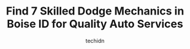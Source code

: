 ---
layout: ampstory
image: https://images.unsplash.com/photo-1636325780255-4159d2801864?ixlib=rb-4.0.3&ixid=MnwxMjA3fDB8MHxwaG90by1wYWdlfHx8fGVufDB8fHx8&auto=format&fit=crop&w=640&h=853&q=80
author: techidn
featured: false
description: If youre in need of trustworthy and skilled Dodge Mechanic in Boise ID, USA, youll be pleased to discover the 7 best Dodge Mechanic in town. Their expertise and commitment to customer sati
title: Find 7 Skilled Dodge Mechanics in Boise ID for Quality Auto Services
cover:
   title: Find 7 Skilled Dodge Mechanics in Boise ID for Quality Auto Services
   subtitle: Rickpate
   background: https://images.unsplash.com/photo-1636325780255-4159d2801864?ixlib=rb-4.0.3&ixid=MnwxMjA3fDB8MHxwaG90by1wYWdlfHx8fGVufDB8fHx8&auto=format&fit=crop&w=640&h=853&q=80

pages: 
 - layout: thirds
   top: <h1>#1 Garrys Automotive</h1>
   bottom: "<p>My uncle recommended Garrys when I moved here 6 months ago from Portland and needed a good, honest and reasonably priced mechanic. I went for an oil change a couple days</p>"
   background: https://www.knot35.com/toplist/wp-content/uploads/2023/06/best-dodge-mechanic-1-in-boise-id-1685834254.jpeg
   backgroundblur: true
 - layout: thirds
   top: <h1>#2 Dales Auto Care</h1>
   bottom: "<p>2602 S Vista Ave, Boise, ID 83705, United States</p>"
   background: https://www.knot35.com/toplist/wp-content/uploads/2023/06/best-dodge-mechanic-2-in-boise-id-1685834254.jpeg
   cta:
      link: https://www.knot35.com/toplist/find-7-skilled-dodge-mechanics-in-boise-id-for-quality-auto-services/
      text: Find 7 Skilled Dodge Mechanics in Boise ID for Quality Auto Services
 - layout: thirds
   top: <h1>#3 27th St. Automotive</h1>
   bottom: "<p>1105 N 27th St, Boise, ID 83702, United States</p>"
   background: https://www.knot35.com/toplist/wp-content/uploads/2023/06/best-dodge-mechanic-3-in-boise-id-1685834255.jpeg
   cta:
      link: https://www.knot35.com/toplist/find-7-skilled-dodge-mechanics-in-boise-id-for-quality-auto-services/
      text: Find 7 Skilled Dodge Mechanics in Boise ID for Quality Auto Services
 - layout: thirds
   top: <h1>#4 Chrysler Jeep Dodge Ram Boise Service Department</h1>
   bottom: "<p>222 S Auto Dr #100, Boise, ID 83709, United States</p>"
   background: https://images.unsplash.com/photo-1604871000636-074fa5117945?ixlib=rb-4.0.3&ixid=MnwxMjA3fDB8MHxwaG90by1wYWdlfHx8fGVufDB8fHx8&auto=format&fit=crop&w=640&h=853&q=80
   cta:
      link: https://www.knot35.com/toplist/find-7-skilled-dodge-mechanics-in-boise-id-for-quality-auto-services/
      text: Find 7 Skilled Dodge Mechanics in Boise ID for Quality Auto Services
 - layout: thirds
   top: <h1>#5 Boise Automotive Service</h1>
   bottom: "<p>9901 Fairview Ave, Boise, ID 83704, United States</p>"
   background: https://images.unsplash.com/photo-1620421680010-0766ff230392?ixlib=rb-4.0.3&ixid=MnwxMjA3fDB8MHxwaG90by1wYWdlfHx8fGVufDB8fHx8&auto=format&fit=crop&w=640&h=853&q=80
   cta:
      link: https://www.knot35.com/toplist/find-7-skilled-dodge-mechanics-in-boise-id-for-quality-auto-services/
      text: Find 7 Skilled Dodge Mechanics in Boise ID for Quality Auto Services
 - layout: thirds
   top: <h1>#6 Macs Automotive & Radiator Repair</h1>
   bottom: "<p>4500 W Chinden Blvd, Boise, ID 83714, United States</p>"
   background: https://plus.unsplash.com/premium_photo-1664640458616-3c74f8cb4589?ixlib=rb-4.0.3&ixid=MnwxMjA3fDB8MHxwaG90by1wYWdlfHx8fGVufDB8fHx8&auto=format&fit=crop&w=640&h=853&q=80
   cta:
      link: https://www.knot35.com/toplist/find-7-skilled-dodge-mechanics-in-boise-id-for-quality-auto-services/
      text: Find 7 Skilled Dodge Mechanics in Boise ID for Quality Auto Services
 - layout: thirds
   top: <h1>#7 Hurless Brothers Foreign Car Service</h1>
   bottom: "<p>1320 Main St, Boise, ID 83702, United States</p>"
   background: https://images.unsplash.com/photo-1484589065579-248aad0d8b13?ixlib=rb-4.0.3&ixid=MnwxMjA3fDB8MHxwaG90by1wYWdlfHx8fGVufDB8fHx8&auto=format&fit=crop&w=640&h=853&q=80
   cta:
      link: https://www.knot35.com/toplist/find-7-skilled-dodge-mechanics-in-boise-id-for-quality-auto-services/
      text: Find 7 Skilled Dodge Mechanics in Boise ID for Quality Auto Services
 - layout: thirds
   middle: Continue reading...
   background: https://images.unsplash.com/photo-1580610447943-1bfbef5efe07?ixlib=rb-4.0.3&ixid=MnwxMjA3fDB8MHxwaG90by1wYWdlfHx8fGVufDB8fHx8&auto=format&fit=crop&w=640&h=853&q=80
   cta:
      link: https://www.knot35.com/toplist/find-7-skilled-dodge-mechanics-in-boise-id-for-quality-auto-services/
      text: Find 7 Skilled Dodge Mechanics in Boise ID for Quality Auto Services
      
---